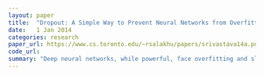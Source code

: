```yaml
---
layout: paper
title:  "Dropout: A Simple Way to Prevent Neural Networks from Overfitting"
date:   1 Jan 2014
categories: research
paper_url: https://www.cs.toronto.edu/~rsalakhu/papers/srivastava14a.pdf
code_url: 
summary: "Deep neural networks, while powerful, face overfitting and slow usage issues. Dropout is a technique that addresses these by randomly omitting units during training, leading to an exponential number of thinned networks. This method not only combats overfitting by preventing co-adaptation of units but also simplifies the process at test time through the use of a single network with adjusted weights. Demonstrated across various tasks like vision, speech recognition, and document classification, dropout significantly enhances performance and achieves state-of-the-art results on numerous benchmarks."
---
```


